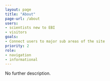 ```yaml
---
layout: page
title: "About"
page-url: /about
users:
- scientists new to EBI
- visitors
goals:
- Connect users to major sub areas of the site
priority: 2
role:
- navigation
- informational
---
```


No further description.

